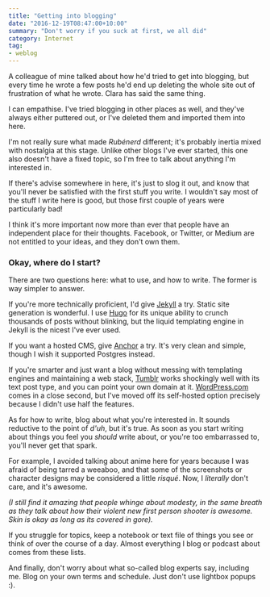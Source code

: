 ```yaml
---
title: "Getting into blogging"
date: "2016-12-19T08:47:00+10:00"
summary: "Don't worry if you suck at first, we all did"
category: Internet
tag:
- weblog
---
```

A colleague of mine talked about how he'd tried to get into blogging, but every time he wrote a few posts he'd end up deleting the whole site out of frustration of what he wrote. Clara has said the same thing.

I can empathise. I've tried blogging in other places as well, and they've always either puttered out, or I've deleted them and imported them into here.

I'm not really sure what made *Rubénerd* different; it's probably inertia mixed with nostalgia at this stage. Unlike other blogs I've ever started, this one also doesn't have a fixed topic, so I'm free to talk about anything I'm interested in.

If there's advise somewhere in here, it's just to slog it out, and know that you'll never be satisfied with the first stuff you write. I wouldn't say most of the stuff I write here is good, but those first couple of years were particularly bad! 

I think it's more important now more than ever that people have an independent place for their thoughts. Facebook, or Twitter, or Medium are not entitled to your ideas, and they don't own them.

### Okay, where do I start?

There are two questions here: what to use, and how to write. The former is way simpler to answer.

If you're more technically proficient, I'd give [Jekyll] a try. Static site generation is wonderful. I use [Hugo] for its unique ability to crunch thousands of posts without blinking, but the liquid templating engine in Jekyll is the nicest I've ever used.

If you want a hosted CMS, give [Anchor] a try. It's very clean and simple, though I wish it supported Postgres instead.

If you're smarter and just want a blog without messing with templating engines and maintaining a web stack, [Tumblr] works shockingly well with its text post type, and you can point your own domain at it. [WordPress.com] comes in a close second, but I've moved off its self-hosted option precisely because I didn't use half the features.

As for how to write, blog about what you're interested in. It sounds reductive to the point of *d'uh*, but it's true. As soon as you start writing about things you feel you *should* write about, or you're too embarrassed to, you'll never get that spark.

For example, I avoided talking about anime here for years because I was afraid of being tarred a weeaboo, and that some of the screenshots or character designs may be considered a little *risqué*. Now, I *literally* don't care, and it's awesome. 

<p style="font-style:italic">(I still find it amazing that people whinge about modesty, in the same breath as they talk about how their violent new first person shooter is awesome. Skin is okay as long as its covered in gore).</p>

If you struggle for topics, keep a notebook or text file of things you see or think of over the course of a day. Almost everything I blog or podcast about comes from these lists.

And finally, don't worry about what so-called blog experts say, including me. Blog on your own terms and schedule. Just don't use lightbox popups :).

[Jekyll]: https://jekyllrb.com
[Hugo]: https://gohugo.io
[Anchor]: https://anchorcms.com
[Tumblr]: https://tumblr.com/
[WordPress.com]: https://www.wordpress.com/

